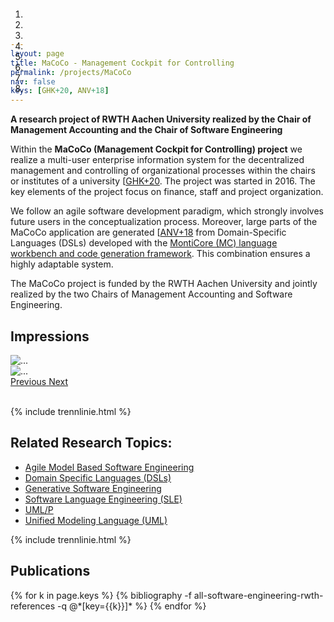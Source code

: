 ```yaml
---
layout: page
title: MaCoCo - Management Cockpit for Controlling
permalink: /projects/MaCoCo
nav: false
keys: [GHK+20, ANV+18]
---
```


**A research project of RWTH Aachen University realized by the Chair of Management Accounting and the 
Chair of Software Engineering**


Within the **MaCoCo (Management Cockpit for Controlling) project** we realize a multi-user enterprise information system
for the 
decentralized management and controlling of organizational processes within the chairs or institutes of a university 
[[GHK+20](#GHK+20).
The project was started in 2016. The key elements of the project focus on finance, staff and project organization.

We follow an agile software development paradigm, which strongly involves future users in the conceptualization process.
Moreover, large parts of the MaCoCo application are generated
[[ANV+18](#ANV+18)
from Domain-Specific Languages (DSLs) developed with 
the [MontiCore (MC) language workbench and code generation framework](http://monticore.de/). 
This combination ensures a highly adaptable system. 

The MaCoCo project is funded by the RWTH Aachen University and jointly realized by the two Chairs 
of Management Accounting and Software Engineering.

## Impressions

<div id="carouselExampleIndicators" class="carousel carousel-dark slide" data-interval="false" data-ride="carousel">
  <ol class="carousel-indicators" style="position: absolute; top: 0;">
    <li data-target="#carouselExampleIndicators" data-slide-to="0" class="active"></li>
    <li data-target="#carouselExampleIndicators" data-slide-to="1"></li>
    <li data-target="#carouselExampleIndicators" data-slide-to="2"></li>
    <li data-target="#carouselExampleIndicators" data-slide-to="3"></li>
    <li data-target="#carouselExampleIndicators" data-slide-to="4"></li>
    <li data-target="#carouselExampleIndicators" data-slide-to="5"></li>
    <li data-target="#carouselExampleIndicators" data-slide-to="6"></li>
    <li data-target="#carouselExampleIndicators" data-slide-to="7"></li>
  </ol>
  <div class="carousel-inner">
    <div class="carousel-item active">
      <img src="{{ '/assets/img/Dashboard.png' | relative_url }}" class="img-fluid rounded z-depth-1" alt="" title="Dashboard" >
    </div>
    <div class="carousel-item">
      <img src="{{ '/assets/img/Finanzdashboard.png' | relative_url }}" class="img-fluid rounded z-depth-1" alt="" title="Dashboard Finances" >
    </div>
    <div class="carousel-item">
      <img src="{{ '/assets/img/Finanzuebersicht.png' | relative_url }}" class="img-fluid rounded z-depth-1" alt="" title="Overview Finances">
    </div>
    <div class="carousel-item">
      <img src="{{ '/assets/img/Konto-Details.png' | relative_url }}" class="img-fluid rounded z-depth-1" alt="" title="Account Details">
    </div>
    <div class="carousel-item">
      <img src="{{ '/assets/img/Buchungen_zu_Konto.png' | relative_url }}" class="img-fluid rounded z-depth-1" alt="" title="Bookings">
    </div>
    <div class="carousel-item">
      <img src="{{ '/assets/img/Stellenzuweisungen.png' | relative_url }}" class="img-fluid rounded z-depth-1" alt="" title="Job Assignment">
    </div>
    <div class="carousel-item">
      <img src="{{ '/assets/img/Personal_Dashboard.png' | relative_url }}" class="img-fluid rounded z-depth-1" alt="..." title="Employees Dashboard">
    </div>
    <div class="carousel-item">
      <img src="{{ '/assets/img/Planstellen.png' | relative_url }}" class="img-fluid rounded z-depth-1" alt="..." title="Permanent Positions">
    </div>
  </div>
  <a class="carousel-control-prev" href="#carouselExampleIndicators" role="button" data-slide="prev">
    <span class="carousel-control-prev-icon" aria-hidden="true"></span>
    <span class="sr-only">Previous</span>
  </a>
  <a class="carousel-control-next" href="#carouselExampleIndicators" role="button" data-slide="next">
    <span class="carousel-control-next-icon" aria-hidden="true"></span>
    <span class="sr-only">Next</span>
  </a>
</div>
<br>

{% include trennlinie.html %}

## Related Research Topics:
- [Agile Model Based Software Engineering](/research/Agile-MBSE)
- [Domain Specific Languages (DSLs)](/research/Domain-Specific-Languages)
- [Generative Software Engineering](/research/Generative-SE)
- [Software Language Engineering (SLE)](/research/Language-Engineering)
- [UML/P](/research/UML-P)
- [Unified Modeling Language (UML)](https://www.se-rwth.de/research/Unified-Modeling-Language.php)

{% include trennlinie.html %}

## Publications
<div class="publications">
  {% for k in page.keys %}
    {% bibliography -f all-software-engineering-rwth-references -q @*[key={{k}}]* %}
  {% endfor %}
</div>
